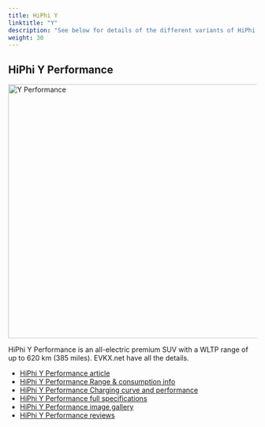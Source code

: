 ```yaml
---
title: HiPhi Y
linktitle: "Y"
description: "See below for details of the different variants of HiPhi Y"
weight: 30
---
```

## HiPhi Y Performance

<a href="/models/hiphi/y/y_performance/"><img src="https://media.evkx.net/multimedia/models/hiphi/y/y_performance/main_1_st.jpg" width="800" height="514" alt="Y Performance" ></a>

HiPhi Y Performance is an all-electric premium SUV with a WLTP range of up to 620 km (385 miles). EVKX.net have all the details. 

- [HiPhi Y Performance article](/models/hiphi/y/y_performance/)
- [HiPhi Y Performance Range & consumption info](/models/hiphi/y/y_performance/rangeandconsumption)
- [HiPhi Y Performance Charging curve and performance](/models/hiphi/y/y_performance/chargingcurve)
- [HiPhi Y Performance full specifications](/models/hiphi/y/y_performance/specifications)
- [HiPhi Y Performance image gallery](/models/hiphi/y/y_performance/gallery)
- [HiPhi Y Performance reviews](/models/hiphi/y/y_performance/reviews)

